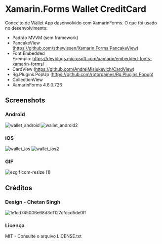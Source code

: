 # Xamarin.Forms Wallet CreditCard
Conceito de Wallet App desenvolvido com XamarinForms.
O que foi usado no desenvolvimento:
- Padrão MVVM (sem framework)
- PancakeView (https://github.com/sthewissen/Xamarin.Forms.PancakeView)
- Font Embedded <br/> Exemplo: https://devblogs.microsoft.com/xamarin/embedded-fonts-xamarin-forms/
- CardView (https://github.com/AndreiMisiukevich/CardView)
- Rg.Plugins.PopUp (https://github.com/rotorgames/Rg.Plugins.Popup)
- CollectionView
- XamarinForms 4.6.0.726

## Screenshots
### Android
![wallet_android](https://user-images.githubusercontent.com/11803107/80869536-8ba40300-8c77-11ea-975f-1f90b0973430.jpg)
![wallet_android2](https://user-images.githubusercontent.com/11803107/80869544-9494d480-8c77-11ea-93f6-4a1f4449ee8c.jpg)

### iOS
![wallet_ios](https://user-images.githubusercontent.com/11803107/80869565-9eb6d300-8c77-11ea-9ff8-6894ba0dd743.JPG)
![wallet_ios2](https://user-images.githubusercontent.com/11803107/80869572-a8403b00-8c77-11ea-88ab-cdc322b4f738.JPG)

### GIF
![ezgif com-resize (1)](https://user-images.githubusercontent.com/11803107/80870446-daa06700-8c7c-11ea-8d7a-2487b95b01a7.gif)

## Créditos
### Design - Chetan Singh <br/>
![1e1cd745006e68d3df127cfdcd5de0ff](https://user-images.githubusercontent.com/11803107/80869679-31577200-8c78-11ea-8fe0-a313cf310351.png)

### Licença
MIT - Consulte o arquivo LICENSE.txt
